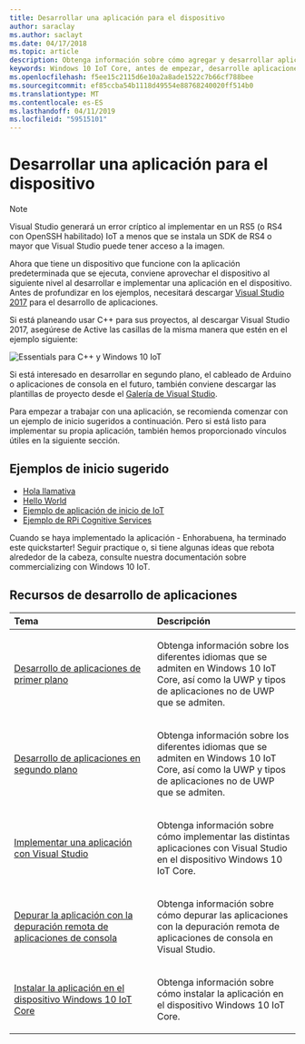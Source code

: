 ```yaml
---
title: Desarrollar una aplicación para el dispositivo
author: saraclay
ms.author: saclayt
ms.date: 04/17/2018
ms.topic: article
description: Obtenga información sobre cómo agregar y desarrollar aplicaciones para el dispositivo
keywords: Windows 10 IoT Core, antes de empezar, desarrolle aplicaciones, aplicaciones
ms.openlocfilehash: f5ee15c2115d6e10a2a8ade1522c7b66cf788bee
ms.sourcegitcommit: ef85ccba54b1118d49554e88768240020ff514b0
ms.translationtype: MT
ms.contentlocale: es-ES
ms.lasthandoff: 04/11/2019
ms.locfileid: "59515101"
---
```

# <a name="develop-an-app-for-your-device"></a>Desarrollar una aplicación para el dispositivo

> [!NOTE]
> Visual Studio generará un error críptico al implementar en un RS5 (o RS4 con OpenSSH habilitado) IoT a menos que se instala un SDK de RS4 o mayor que Visual Studio puede tener acceso a la imagen.

Ahora que tiene un dispositivo que funcione con la aplicación predeterminada que se ejecuta, conviene aprovechar el dispositivo al siguiente nivel al desarrollar e implementar una aplicación en el dispositivo. Antes de profundizar en los ejemplos, necesitará descargar [Visual Studio 2017](https://www.visualstudio.com/downloads/) para el desarrollo de aplicaciones.

Si está planeando usar C++ para sus proyectos, al descargar Visual Studio 2017, asegúrese de Active las casillas de la misma manera que estén en el ejemplo siguiente:

![Essentials para C++ y Windows 10 IoT](../../media/DevelopApp/VS-CPP.jpg)

Si está interesado en desarrollar en segundo plano, el cableado de Arduino o aplicaciones de consola en el futuro, también conviene descargar las plantillas de proyecto desde el [Galería de Visual Studio](https://marketplace.visualstudio.com/items?itemName=MicrosoftIoT.WindowsIoTCoreProjectTemplatesforVS15).


Para empezar a trabajar con una aplicación, se recomienda comenzar con un ejemplo de inicio sugeridos a continuación. Pero si está listo para implementar su propia aplicación, también hemos proporcionado vínculos útiles en la siguiente sección.

## <a name="suggested-starter-samples"></a>Ejemplos de inicio sugerido

* [Hola llamativa](https://github.com/Microsoft/Windows-iotcore-samples/tree/develop/Samples/HelloBlinky)
* [Hello World](https://github.com/Microsoft/Windows-iotcore-samples/tree/develop/Samples/HelloWorld)
* [Ejemplo de aplicación de inicio de IoT](https://github.com/Microsoft/Windows-iotcore-samples/tree/develop/Samples/IoTStartApp)
* [Ejemplo de RPi Cognitive Services](https://github.com/Microsoft/Windows-iotcore-samples/tree/develop/Samples/RPiCognitiveService) 



Cuando se haya implementado la aplicación - Enhorabuena, ha terminado este quickstarter! Seguir practique o, si tiene algunas ideas que rebota alrededor de la cabeza, consulte nuestra documentación sobre commercializing con Windows 10 IoT. 

## <a name="app-development-resources"></a>Recursos de desarrollo de aplicaciones

<table>
<colgroup>
<col width="50%" />
<col width="50%" />
</colgroup>
<thead>
<tr class="header">
<th align="left">Tema</th>
<th align="left">Descripción</th>
</tr>
</thead>
<tbody>

<tr class="odd">
<td align="left"><p><a href="../../develop-your-app/buildingappsforiotcore.md" data-raw-source="[Developing foreground applications](../../develop-your-app/buildingappsforiotcore.md)">Desarrollo de aplicaciones de primer plano</a></p></td>
<td align="left"><p>Obtenga información sobre los diferentes idiomas que se admiten en Windows 10 IoT Core, así como la UWP y tipos de aplicaciones no de UWP que se admiten.</p></td>
</tr>

<tr class="odd">
<td align="left"><p><a href="../../develop-your-app/backgroundapplications.md" data-raw-source="[Developing background applications](../../develop-your-app/backgroundapplications.md)">Desarrollo de aplicaciones en segundo plano</a></p></td>
<td align="left"><p>Obtenga información sobre los diferentes idiomas que se admiten en Windows 10 IoT Core, así como la UWP y tipos de aplicaciones no de UWP que se admiten.</p></td>
</tr>

<tr class="odd">
<td align="left"><p><a href="../../develop-your-app/appdeployment.md" data-raw-source="[Deploy an App with Visual Studio](../../develop-your-app/appdeployment.md)">Implementar una aplicación con Visual Studio</a></p></td>
<td align="left"><p>Obtenga información sobre cómo implementar las distintas aplicaciones con Visual Studio en el dispositivo Windows 10 IoT Core.</p></td>
</tr>

<tr class="odd">
<td align="left"><p><a href="../../develop-your-app/remotedebugging.md" data-raw-source="[Debug your app using Remote Console App Debugging](../../develop-your-app/remotedebugging.md)">Depurar la aplicación con la depuración remota de aplicaciones de consola</a></p></td>
<td align="left"><p>Obtenga información sobre cómo depurar las aplicaciones con la depuración remota de aplicaciones de consola en Visual Studio.</p></td>
</tr>

<tr class="odd">
<td align="left"><p><a href="../../develop-your-app/appinstaller.md" data-raw-source="[Install your app on your Windows 10 IoT Core device](../../develop-your-app/appinstaller.md)">Instalar la aplicación en el dispositivo Windows 10 IoT Core</a></p></td>
<td align="left"><p>Obtenga información sobre cómo instalar la aplicación en el dispositivo Windows 10 IoT Core.</p></td>
</tr>

</tbody>
</table>

